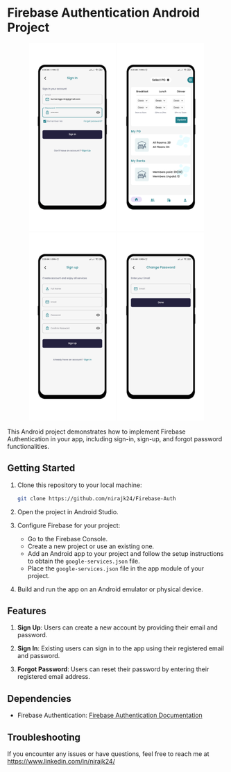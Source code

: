 # Firebase Authentication Android Project

<div align="center">
  <img src="images/screenshot1.png" width="200" />
  <img src="images/screenshot2.png" width="200" />
  <img src="images/screenshot3.png" width="200" />
  <img src="images/screenshot4.png" width="200" />
</div>

This Android project demonstrates how to implement Firebase Authentication in your app, including sign-in, sign-up, and forgot password functionalities.

## Getting Started

1. Clone this repository to your local machine:

    ```bash
    git clone https://github.com/nirajk24/Firebase-Auth
    ```

2. Open the project in Android Studio.

3. Configure Firebase for your project:

   - Go to the Firebase Console.
   - Create a new project or use an existing one.
   - Add an Android app to your project and follow the setup instructions to obtain the `google-services.json` file.
   - Place the `google-services.json` file in the app module of your project.

4. Build and run the app on an Android emulator or physical device.

## Features

1. **Sign Up**: Users can create a new account by providing their email and password.

2. **Sign In**: Existing users can sign in to the app using their registered email and password.

3. **Forgot Password**: Users can reset their password by entering their registered email address.

## Dependencies

- Firebase Authentication: [Firebase Authentication Documentation](https://firebase.google.com/docs/auth)

## Troubleshooting

If you encounter any issues or have questions, feel free to reach me at https://www.linkedin.com/in/nirajk24/
